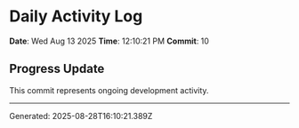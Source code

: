 # Daily Activity Log

**Date**: Wed Aug 13 2025
**Time**: 12:10:21 PM
**Commit**: 10

## Progress Update

This commit represents ongoing development activity.

---
Generated: 2025-08-28T16:10:21.389Z
